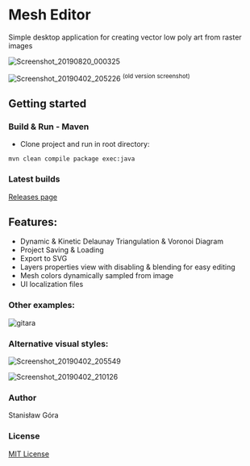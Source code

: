 # Mesh Editor
Simple desktop application for creating vector low poly art from raster images

![Screenshot_20190820_000325](https://user-images.githubusercontent.com/8643919/63302654-ffff6780-c2dd-11e9-8a90-f9b2d0de0ebf.png)

![Screenshot_20190402_205226](https://user-images.githubusercontent.com/8643919/55430423-5d448780-558e-11e9-9461-6ffd15f42d33.png)
<sup>(old version screenshot)</sup>

## Getting started
### Build & Run - Maven
- Clone project and run in root directory:

```mvn clean compile package exec:java```

### Latest builds
[Releases page](https://github.com/stasgora/mesh-editor/releases)

## Features:
- Dynamic & Kinetic Delaunay Triangulation & Voronoi Diagram
- Project Saving & Loading
- Export to SVG
- Layers properties view with disabling & blending for easy editing
- Mesh colors dynamically sampled from image
- UI localization files

### Other examples:
![gitara](https://user-images.githubusercontent.com/8643919/57648388-ad6b2c80-75c5-11e9-9e76-8a9d2710894d.png)

### Alternative visual styles:

![Screenshot_20190402_205549](https://user-images.githubusercontent.com/8643919/55430569-c0361e80-558e-11e9-8acd-6a80fb15fac1.png)

![Screenshot_20190402_210126](https://user-images.githubusercontent.com/8643919/55430614-d8a63900-558e-11e9-93d5-ffd71a4e5690.png)

### Author
Stanisław Góra

### License
[MIT License](http://www.opensource.org/licenses/mit-license.php)
